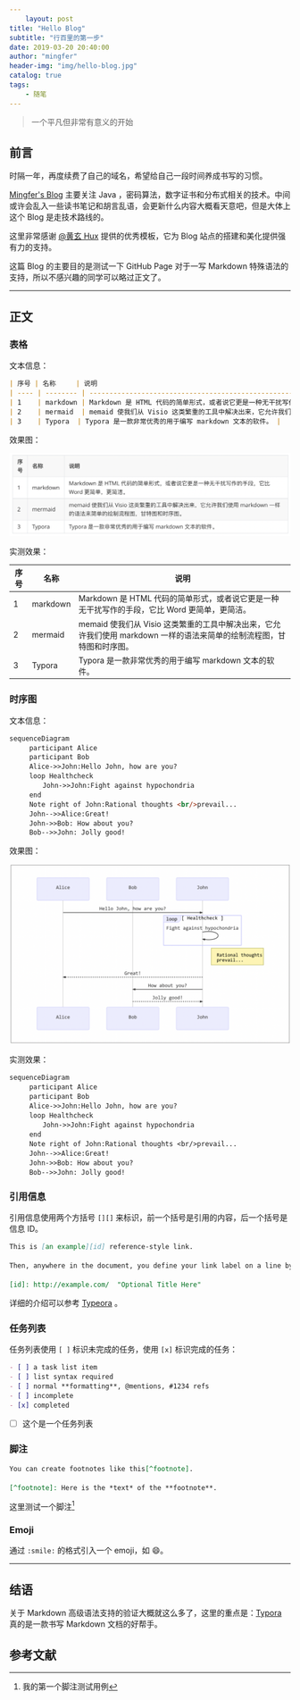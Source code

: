 ```yaml
---
	layout: post
title: "Hello Blog"
subtitle: "行百里的第一步"
date: 2019-03-20 20:40:00
author: "mingfer"
header-img: "img/hello-blog.jpg"
catalog: true
tags: 
    - 随笔
---
```


> 一个平凡但非常有意义的开始



## 前言

时隔一年，再度续费了自己的域名，希望给自己一段时间养成书写的习惯。

[Mingfer's Blog](www.mingfer.cn) 主要关注 Java ，密码算法，数字证书和分布式相关的技术。中间或许会乱入一些读书笔记和胡言乱语，会更新什么内容大概看天意吧，但是大体上这个 Blog 是走技术路线的。

这里非常感谢 [@黄玄 Hux](https://huangxuan.me/) 提供的优秀模板，它为 Blog 站点的搭建和美化提供强有力的支持。

这篇 Blog 的主要目的是测试一下 GitHub Page 对于一写 Markdown 特殊语法的支持，所以不感兴趣的同学可以略过正文了。

----

## 正文

### 表格
文本信息：
```markdown
| 序号 | 名称     | 说明                                                         |
| ---- | -------- | ------------------------------------------------------------ |
| 1    | markdown | Markdown 是 HTML 代码的简单形式，或者说它更是一种无干扰写作的手段，它比 Word 更简单，更简洁。 |
| 2    | mermaid  | memaid 使我们从 Visio 这类繁重的工具中解决出来，它允许我们使用 markdown 一样的语法来简单的绘制流程图，甘特图和时序图。 |
| 3    | Typora  | Typora 是一款非常优秀的用于编写 markdown 文本的软件。 |
```
效果图：

![image-20190321213521842](/img/post/image-20190321213521842.png)

实测效果：

| 序号 | 名称     | 说明                                                         |
| ---- | -------- | ------------------------------------------------------------ |
| 1    | markdown | Markdown 是 HTML 代码的简单形式，或者说它更是一种无干扰写作的手段，它比 Word 更简单，更简洁。 |
| 2    | mermaid  | memaid 使我们从 Visio 这类繁重的工具中解决出来，它允许我们使用 markdown 一样的语法来简单的绘制流程图，甘特图和时序图。 |
| 3    | Typora   | Typora 是一款非常优秀的用于编写 markdown 文本的软件。        |

### 时序图

文本信息：

```markdown
sequenceDiagram
　　　participant Alice
　　　participant Bob
　　　Alice->>John:Hello John, how are you?
　　　loop Healthcheck
　　　　　John->>John:Fight against hypochondria
　　　end
　　　Note right of John:Rational thoughts <br/>prevail...
　　　John-->>Alice:Great!
　　　John->>Bob: How about you?
　　　Bob-->>John: Jolly good!
```

效果图：

![image-20190321211950855](/img/post/image-20190321211950855.png)

实测效果：

```mermaid
sequenceDiagram
　　　participant Alice
　　　participant Bob
　　　Alice->>John:Hello John, how are you?
　　　loop Healthcheck
　　　　　John->>John:Fight against hypochondria
　　　end
　　　Note right of John:Rational thoughts <br/>prevail...
　　　John-->>Alice:Great!
　　　John->>Bob: How about you?
　　　Bob-->>John: Jolly good!
```

### 引用信息

引用信息使用两个方括号 `[][]` 来标识，前一个括号是引用的内容，后一个括号是信息 ID。

```markdown
This is [an example][id] reference-style link.

Then, anywhere in the document, you define your link label on a line by itself like this:

[id]: http://example.com/  "Optional Title Here"
```

详细的介绍可以参考 [Typeora][1] 。

[1]: https://www.typora.io/	"Typora"

### 任务列表

任务列表使用 `[ ]` 标识未完成的任务，使用 `[x]` 标识完成的任务：

```markdown
- [ ] a task list item
- [ ] list syntax required
- [ ] normal **formatting**, @mentions, #1234 refs
- [ ] incomplete
- [x] completed
```

* [ ] 这个是一个任务列表

### 脚注

```markdown
You can create footnotes like this[^footnote].

[^footnote]: Here is the *text* of the **footnote**.
```

这里测试一个脚注[^1]

[^1]: 我的第一个脚注测试用例

### Emoji 

通过 `:smile:` 的格式引入一个 emoji，如 :smile:。

----

## 结语

关于 Markdown 高级语法支持的验证大概就这么多了，这里的重点是：[Typora](https://www/typora.io) 真的是一款书写 Markdown 文档的好帮手。

## 参考文献


